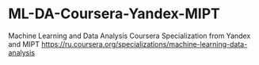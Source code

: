 # ML-DA-Coursera-Yandex-MIPT
Machine Learning and Data Analysis Coursera Specialization from Yandex and MIPT https://ru.coursera.org/specializations/machine-learning-data-analysis
